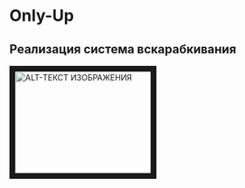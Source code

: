 # Only-Up
<h2>Реализация система вскарабкивания</h2>
<a href="http://www.youtube.com/watch?feature=player_embedded&v=7psXmxZkcYM" target="_blank"><img src="http://img.youtube.com/vi/7psXmxZkcYM/0.jpg" 
alt="ALT-ТЕКСТ ИЗОБРАЖЕНИЯ" width="240" height="180" border="10" /></a>

